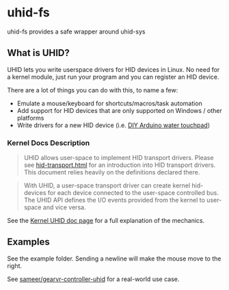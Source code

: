 # uhid-fs

uhid-fs provides a safe wrapper around uhid-sys

## What is UHID?

UHID lets you write userspace drivers for HID devices in Linux. No need for a kernel module, just run your program and you can register an HID device.

There are a lot of things you can do with this, to name a few:

* Emulate a mouse/keyboard for shortcuts/macros/task automation
* Add support for HID devices that are only supported on Windows / other platforms
* Write drivers for a new HID device (i.e. [DIY Arduino water touchpad](https://www.open-electronics.org/guest_projects/diy-0-water-touchpad/))

### Kernel Docs Description

> UHID allows user-space to implement HID transport drivers. Please see [hid-transport.html](https://www.kernel.org/doc/html/latest/hid/hid-transport.html) for an introduction into HID transport drivers. This document relies heavily on the definitions declared there.

> With UHID, a user-space transport driver can create kernel hid-devices for each device connected to the user-space controlled bus. The UHID API defines the I/O events provided from the kernel to user-space and vice versa.

See the [Kernel UHID doc page](https://www.kernel.org/doc/html/latest/hid/uhid.html) for a full explanation of the mechanics.


## Examples

See the example folder. Sending a newline will make the mouse move to the right.

See [sameer/gearvr-controller-uhid](https://github.com/sameer/gearvr-controller-uhid/) for a real-world use case.
